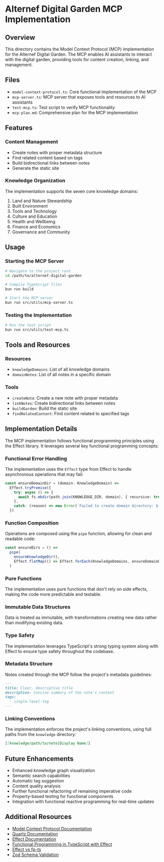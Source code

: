 # Alternef Digital Garden MCP Implementation

## Overview

This directory contains the Model Context Protocol (MCP) implementation for the Alternef Digital Garden. The MCP enables AI assistants to interact with the digital garden, providing tools for content creation, linking, and management.

## Files

- `model-context-protocol.ts`: Core functional implementation of the MCP
- `mcp-server.ts`: MCP server that exposes tools and resources to AI assistants
- `test-mcp.ts`: Test script to verify MCP functionality
- `mcp-plan.md`: Comprehensive plan for the MCP implementation

## Features

### Content Management

- Create notes with proper metadata structure
- Find related content based on tags
- Build bidirectional links between notes
- Generate the static site

### Knowledge Organization

The implementation supports the seven core knowledge domains:

1. Land and Nature Stewardship
2. Built Environment
3. Tools and Technology
4. Culture and Education
5. Health and Wellbeing
6. Finance and Economics
7. Governance and Community

## Usage

### Starting the MCP Server

```bash
# Navigate to the project root
cd /path/to/alternef-digital-garden

# Compile TypeScript files
bun run build

# Start the MCP server
bun run src/utils/mcp-server.ts
```

### Testing the Implementation

```bash
# Run the test script
bun run src/utils/test-mcp.ts
```

## Tools and Resources

### Resources

- `knowledgeDomains`: List of all knowledge domains
- `domainNotes`: List of all notes in a specific domain

### Tools

- `createNote`: Create a new note with proper metadata
- `linkNotes`: Create bidirectional links between notes
- `buildGarden`: Build the static site
- `findRelatedContent`: Find content related to specified tags

## Implementation Details

The MCP implementation follows functional programming principles using the Effect library. It leverages several key functional programming concepts:

### Functional Error Handling

The implementation uses the `Effect` type from Effect to handle asynchronous operations that may fail:

```typescript
const ensureDomainDir = (domain: KnowledgeDomain) =>
  Effect.tryPromise({
    try: async () => {
      await fs.mkdir(path.join(KNOWLEDGE_DIR, domain), { recursive: true })
    },
    catch: (reason) => new Error(`Failed to create domain directory: ${reason}`)
  })
```

### Function Composition

Operations are composed using the `pipe` function, allowing for clean and readable code:

```typescript
const ensureDirs = () =>
  pipe(
    ensureKnowledgeDir(),
    Effect.flatMap(() => Effect.forEach(KnowledgeDomains, ensureDomainDir))
  )
```

### Pure Functions

The implementation uses pure functions that don't rely on side effects, making the code more predictable and testable.

### Immutable Data Structures

Data is treated as immutable, with transformations creating new data rather than modifying existing data.

### Type Safety

The implementation leverages TypeScript's strong typing system along with Effect to ensure type safety throughout the codebase.

### Metadata Structure

Notes created through the MCP follow the project's metadata guidelines:

```markdown
---
title: Clear, descriptive title
description: Concise summary of the note's content
tags:
  - single-level-tag
---
```

### Linking Conventions

The implementation enforces the project's linking conventions, using full paths from the `knowledge` directory:

```markdown
[[knowledge/path/to/note|Display Name]]
```

## Future Enhancements

- Enhanced knowledge graph visualization
- Semantic search capabilities
- Automatic tag suggestion
- Content quality analysis
- Further functional refactoring of remaining imperative code
- Property-based testing for functional components
- Integration with functional reactive programming for real-time updates

## Additional Resources

- [Model Context Protocol Documentation](https://modelcontextprotocol.io)
- [Quartz Documentation](https://quartz.jzhao.xyz/)
- [Effect Documentation](https://effect.website/docs)
- [Functional Programming in TypeScript with Effect](https://effect.website/docs/getting-started)
- [Effect vs fp-ts](https://effect.website/docs/additional-resources/effect-vs-fp-ts)
- [Zod Schema Validation](https://github.com/colinhacks/zod)
